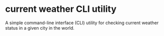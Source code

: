 # current weather CLI utility
A simple command-line interface (CLI) utility for checking current weather status
in a given city in the world.
